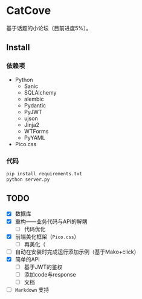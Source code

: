 # CatCove

基于话题的小论坛（目前进度5%）。

## Install

### 依赖项

- Python
  - Sanic
  - SQLAlchemy
  - alembic
  - Pydantic
  - PyJWT
  - ujson
  - Jinja2
  - WTForms
  - PyYAML
- Pico.css

### 代码

```bash
pip install requirements.txt
python server.py
```

## TODO

- [x] 数据库
- [x] 重构——业务代码与API的解耦
  -[ ] 代码优化
- [x] 前端美化框架（`Pico.css`）
  - [ ] 再美化（
- [ ] 自动在安装时完成运行添加示例（基于Mako+click）
- [x] 简单的API
  - [ ] 基于JWT的鉴权
  - [ ] 添加code与response
  - [ ] 文档
- [ ] `Markdown` 支持
